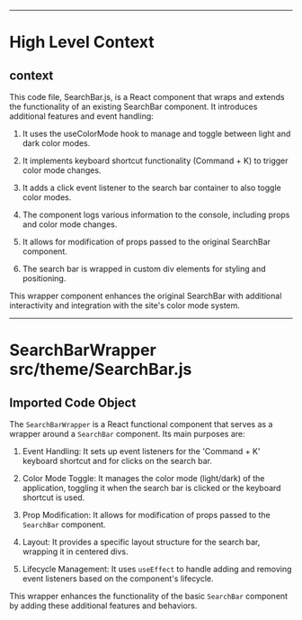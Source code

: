 

  ---
# High Level Context
## context
This code file, SearchBar.js, is a React component that wraps and extends the functionality of an existing SearchBar component. It introduces additional features and event handling:

1. It uses the useColorMode hook to manage and toggle between light and dark color modes.

2. It implements keyboard shortcut functionality (Command + K) to trigger color mode changes.

3. It adds a click event listener to the search bar container to also toggle color modes.

4. The component logs various information to the console, including props and color mode changes.

5. It allows for modification of props passed to the original SearchBar component.

6. The search bar is wrapped in custom div elements for styling and positioning.

This wrapper component enhances the original SearchBar with additional interactivity and integration with the site's color mode system.

---
# SearchBarWrapper src/theme/SearchBar.js
## Imported Code Object
The `SearchBarWrapper` is a React functional component that serves as a wrapper around a `SearchBar` component. Its main purposes are:

1. Event Handling: It sets up event listeners for the 'Command + K' keyboard shortcut and for clicks on the search bar.

2. Color Mode Toggle: It manages the color mode (light/dark) of the application, toggling it when the search bar is clicked or the keyboard shortcut is used.

3. Prop Modification: It allows for modification of props passed to the `SearchBar` component.

4. Layout: It provides a specific layout structure for the search bar, wrapping it in centered divs.

5. Lifecycle Management: It uses `useEffect` to handle adding and removing event listeners based on the component's lifecycle.

This wrapper enhances the functionality of the basic `SearchBar` component by adding these additional features and behaviors.

  